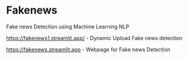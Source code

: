 # Fakenews
Fake news Detection using Machine Learning NLP

https://fakenews1.streamlit.app/ - Dynamic Upload Fake news detection

https://fakenews.streamlit.app - Webpage for Fake news Detection
